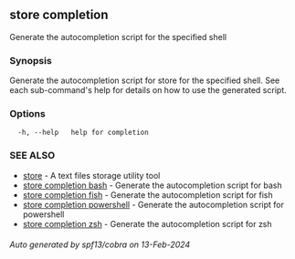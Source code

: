## store completion

Generate the autocompletion script for the specified shell

### Synopsis

Generate the autocompletion script for store for the specified shell.
See each sub-command's help for details on how to use the generated script.


### Options

```
  -h, --help   help for completion
```

### SEE ALSO

* [store](store.md)	 - A text files storage utility tool
* [store completion bash](store_completion_bash.md)	 - Generate the autocompletion script for bash
* [store completion fish](store_completion_fish.md)	 - Generate the autocompletion script for fish
* [store completion powershell](store_completion_powershell.md)	 - Generate the autocompletion script for powershell
* [store completion zsh](store_completion_zsh.md)	 - Generate the autocompletion script for zsh

###### Auto generated by spf13/cobra on 13-Feb-2024
